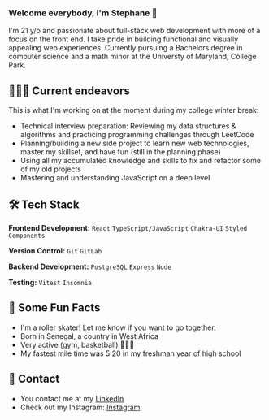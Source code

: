 ### Welcome everybody, I'm Stephane 👋
I'm 21 y/o and passionate about full-stack web development with more of a focus on the front end. 
I take pride in building functional and visually appealing web experiences.
Currently pursuing a Bachelors degree in computer science and a math minor at the Universty of Maryland, College Park.

 ## 👨🏾‍💻 Current endeavors
This is what I'm working on at the moment during my college winter break:
* Technical interview preparation: Reviewing my data structures & algorithms and practicing programming challenges through LeetCode
* Planning/building a new side project to learn new web technologies, master my skillset, and have fun (still in the planning phase)
* Using all my accumulated knowledge and skills to fix and refactor some of my old projects 
* Mastering and understanding JavaScript on a deep level

## 🛠 Tech Stack

**Frontend Development:** `React` `TypeScript/JavaScript` `Chakra-UI` `Styled Components`
 
**Version Control:** `Git` `GitLab` 

**Backend Development:** `PostgreSQL` `Express` `Node`

**Testing:** `Vitest` `Insomnia` 

## 🎉 Some Fun Facts
* I'm a roller skater! Let me know if you want to go together.
* Born in Senegal, a country in West Africa 
* Very active (gym, basketball) 🏋🏽‍♂️
* My fastest mile time was 5:20 in my freshman year of high school

## 📱 Contact
* You contact me at my [LinkedIn](https://www.linkedin.com/in/stephaneyannickmbenga/)
* Check out my Instagram: [Instagram](https://www.instagram.com/stephane.codes?igsh=MXBiZzlwYTc3b2Y2YQ%3D%3D&utm_source=qr)
<!--
**Stephboss9/Stephboss9** is a ✨ _special_ ✨ repository because its `README.md` (this file) appears on your GitHub profile.

Here are some ideas to get you started:

- 🔭 I’m currently working on ...
- 🌱 I’m currently learning ...
- 👯 I’m looking to collaborate on ...
- 🤔 I’m looking for help with ...
- 💬 Ask me about ...
- 📫 How to reach me: ...
- 😄 Pronouns: ...
- ⚡ Fun fact: ...
-->
